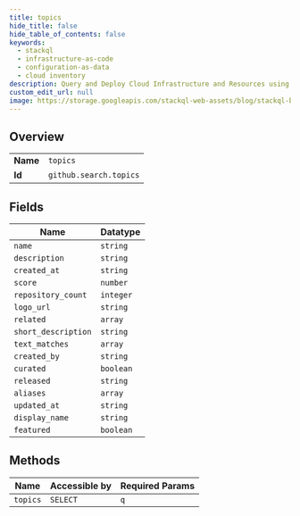```yaml
---
title: topics
hide_title: false
hide_table_of_contents: false
keywords:
  - stackql
  - infrastructure-as-code
  - configuration-as-data
  - cloud inventory
description: Query and Deploy Cloud Infrastructure and Resources using SQL
custom_edit_url: null
image: https://storage.googleapis.com/stackql-web-assets/blog/stackql-blog-post-featured-image.png
---
```

  
    

## Overview
<table><tbody>
<tr><td><b>Name</b></td><td><code>topics</code></td></tr>
<tr><td><b>Id</b></td><td><code>github.search.topics</code></td></tr>
</tbody></table>

## Fields
| Name | Datatype |
| ---- | -------- |
| `name` | `string` |
| `description` | `string` |
| `created_at` | `string` |
| `score` | `number` |
| `repository_count` | `integer` |
| `logo_url` | `string` |
| `related` | `array` |
| `short_description` | `string` |
| `text_matches` | `array` |
| `created_by` | `string` |
| `curated` | `boolean` |
| `released` | `string` |
| `aliases` | `array` |
| `updated_at` | `string` |
| `display_name` | `string` |
| `featured` | `boolean` |
## Methods
| Name | Accessible by | Required Params |
| ---- | ------------- | --------------- |
| `topics` | `SELECT` | `q` |
